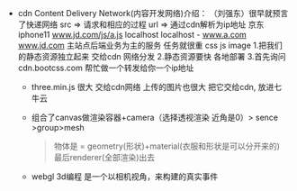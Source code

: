 - cdn Content Delivery Network(内容开发网络)介绍：
 （刘强东）很早就预言了快递网络
  src => 请求和相应的过程
  url => 通过cdn解析为ip地址
  京东 iphone11 www.jd.com/js/a.js  localhost
  localhost - www.a.com
  www.jd.com 主站点后端业务为主的服务 
  任务就很重 css js image
  1.把我们的静态资源独立起来 交给cdn 网络分发
  2.静态资源要快 各地部署
  3.首先询问cdn.bootcss.com 帮忙做一个转发给你一个ip地址

  - three.min.js 很大 交给cdn网络
    上传的图片也很大 把它交给cdn, 放进七牛云
  - 组合了canvas做渲染容器+camera（选择透视渲染 近角是0）> sence >group>mesh
     > 物体是 = geometry(形状)+material(衣服和形状是可以分开来的)
      最后renderer(全部渲染)出去
      
  - webgl 3d编程 是一个以相机视角，来构建的真实事件